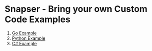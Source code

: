 # Snapser - Bring your own Custom Code Examples

1. [Go Example](https://github.com/snapser-community/snapser-byosnaps/tree/main/byosnap-go)
2. [Python Example](https://github.com/snapser-community/snapser-byosnaps/tree/main/byosnap-python)
3. [C# Example](https://github.com/snapser-community/snapser-byosnaps/tree/main/ByoSharpCSharp)

